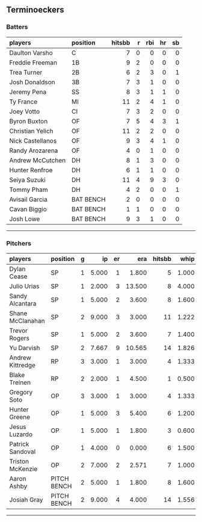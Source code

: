 ## Terminoeckers

### Batters

 
|players          |position  | hitsbb|  r| rbi| hr| sb| 
|:----------------|:---------|------:|--:|---:|--:|--:| 
|Daulton Varsho   |C         |      7|  0|   0|  0|  0| 
|Freddie Freeman  |1B        |      9|  2|   0|  0|  0| 
|Trea Turner      |2B        |      6|  2|   3|  0|  1| 
|Josh Donaldson   |3B        |      7|  3|   1|  0|  0| 
|Jeremy Pena      |SS        |      8|  3|   1|  1|  0| 
|Ty France        |MI        |     11|  2|   4|  1|  0| 
|Joey Votto       |CI        |      7|  3|   2|  0|  0| 
|Byron Buxton     |OF        |      7|  5|   4|  3|  1| 
|Christian Yelich |OF        |     11|  2|   2|  0|  0| 
|Nick Castellanos |OF        |      9|  3|   4|  1|  0| 
|Randy Arozarena  |OF        |      4|  0|   1|  0|  0| 
|Andrew McCutchen |DH        |      8|  1|   3|  0|  0| 
|Hunter Renfroe   |DH        |      6|  1|   1|  0|  0| 
|Seiya Suzuki     |DH        |     11|  4|   9|  3|  0| 
|Tommy Pham       |DH        |      4|  2|   0|  0|  1| 
|Avisail Garcia   |BAT BENCH |      2|  0|   0|  0|  0| 
|Cavan Biggio     |BAT BENCH |      1|  1|   0|  0|  0| 
|Josh Lowe        |BAT BENCH |      9|  3|   1|  0|  0| 

* * *

### Pitchers

 
|players          |position    |  g|    ip| er|    era| hitsbb|  whip| so|  w| sv| 
|:----------------|:-----------|--:|-----:|--:|------:|------:|-----:|--:|--:|--:| 
|Dylan Cease      |SP          |  1| 5.000|  1|  1.800|      5| 1.000|  8|  1|  0| 
|Julio Urias      |SP          |  1| 2.000|  3| 13.500|      8| 4.000|  0|  0|  0| 
|Sandy Alcantara  |SP          |  1| 5.000|  2|  3.600|      8| 1.600|  4|  0|  0| 
|Shane McClanahan |SP          |  2| 9.000|  3|  3.000|     11| 1.222| 15|  0|  0| 
|Trevor Rogers    |SP          |  1| 5.000|  2|  3.600|      7| 1.400|  3|  0|  0| 
|Yu Darvish       |SP          |  2| 7.667|  9| 10.565|     14| 1.826|  5|  0|  0| 
|Andrew Kittredge |RP          |  3| 3.000|  1|  3.000|      4| 1.333|  5|  1|  1| 
|Blake Treinen    |RP          |  2| 2.000|  1|  4.500|      1| 0.500|  4|  0|  0| 
|Gregory Soto     |OP          |  3| 3.000|  1|  3.000|      4| 1.333|  1|  1|  1| 
|Hunter Greene    |OP          |  1| 5.000|  3|  5.400|      6| 1.200|  7|  1|  0| 
|Jesus Luzardo    |OP          |  1| 5.000|  1|  1.800|      3| 0.600| 12|  0|  0| 
|Patrick Sandoval |OP          |  1| 4.000|  0|  0.000|      6| 1.500|  6|  0|  0| 
|Triston McKenzie |OP          |  2| 7.000|  2|  2.571|      7| 1.000|  7|  0|  0| 
|Aaron Ashby      |PITCH BENCH |  2| 5.000|  1|  1.800|      8| 1.600|  5|  0|  0| 
|Josiah Gray      |PITCH BENCH |  2| 9.000|  4|  4.000|     14| 1.556| 10|  1|  0| 


* * *


